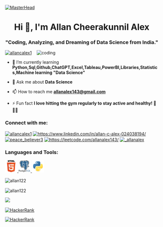 [![MasterHead](https://nielseniq.com/wp-content/uploads/sites/4/2021/02/data-science-icon-animation-banner-clockwise-4.gif)](https://allancalex.io)
<h1 align="center">Hi 👋, I'm Allan Cheerakunnil Alex</h1>
<h3 align="center">"Coding, Analyzing, and Dreaming of Data Science from India."</h3>
<img align="right" alt="coding" width="400" src="https://media3.giphy.com/media/v1.Y2lkPTc5MGI3NjExbXEzaWNxenZpN3MyMDhxamFwbTZraW5sdGM5bm82Y3o5ZDExb3dkdyZlcD12MV9pbnRlcm5hbF9naWZfYnlfaWQmY3Q9Zw/qgQUggAC3Pfv687qPC/giphy.gif">


<p align="left"> <a href="https://twitter.com/allancalex1" target="blank"><img src="https://img.shields.io/twitter/follow/allancalex1?logo=twitter&style=for-the-badge" alt="allancalex1" /></a> </p>

- 🌱 I’m currently learning **Python,Sql,Github,ChatGPT,Excel,Tableau,PowerBI,Libraries,Statistics,Machine learning "Data Science"**

- 💬 Ask me about **Data Science**

- 📫 How to reach me **allanalex143@gmail.com**

- ⚡ Fun fact **I love hitting the gym regularly to stay active and healthy! 💪🏋️‍♂️**

<h3 align="left">Connect with me:</h3>
<p align="left">
<a href="https://twitter.com/allancalex1" target="blank"><img align="center" src="https://raw.githubusercontent.com/rahuldkjain/github-profile-readme-generator/master/src/images/icons/Social/twitter.svg" alt="allancalex1" height="30" width="40" /></a>
<a href="https://linkedin.com/in/allan-c-alex-024038194/" target="blank"><img align="center" src="https://raw.githubusercontent.com/rahuldkjain/github-profile-readme-generator/master/src/images/icons/Social/linked-in-alt.svg" alt="https://www.linkedin.com/in/allan-c-alex-024038194/" height="30" width="40" /></a>
<a href="https://instagram.com/peace_believer3" target="blank"><img align="center" src="https://raw.githubusercontent.com/rahuldkjain/github-profile-readme-generator/master/src/images/icons/Social/instagram.svg" alt="peace_believer3" height="30" width="40" /></a>
<a href="https://www.leetcode.com/https://leetcode.com/allanalex143/" target="blank"><img align="center" src="https://raw.githubusercontent.com/rahuldkjain/github-profile-readme-generator/master/src/images/icons/Social/leet-code.svg" alt="https://leetcode.com/allanalex143/" height="30" width="40" /></a>
<a href="https://discord.gg/_allanalex" target="blank"><img align="center" src="https://raw.githubusercontent.com/rahuldkjain/github-profile-readme-generator/master/src/images/icons/Social/discord.svg" alt="_allanalex" height="30" width="40" /></a>
</p>

<h3 align="left">Languages and Tools:</h3>
<p align="left"> <a href="https://www.w3.org/html/" target="_blank" rel="noreferrer"> <img src="https://raw.githubusercontent.com/devicons/devicon/master/icons/html5/html5-original-wordmark.svg" alt="html5" width="40" height="40"/> </a> <a href="https://www.postgresql.org" target="_blank" rel="noreferrer"> <img src="https://raw.githubusercontent.com/devicons/devicon/master/icons/postgresql/postgresql-original-wordmark.svg" alt="postgresql" width="40" height="40"/> </a> <a href="https://www.python.org" target="_blank" rel="noreferrer"> <img src="https://raw.githubusercontent.com/devicons/devicon/master/icons/python/python-original.svg" alt="python" width="40" height="40"/> </a> </p>

<p><img align="center" src="https://github-readme-stats.vercel.app/api/top-langs?username=allan122&show_icons=true&locale=en&layout=compact" alt="allan122" /></p>

<p><img align="center" src="https://github-readme-streak-stats.herokuapp.com/?user=allan122&" alt="allan122" /></p>

![](https://leetcard.jacoblin.cool/allanalex143?theme=unicorn)

[![HackerRank](https://img.shields.io/badge/HackerRank-312-green?logo=hackerrank&logoColor=white)](https://www.hackerrank.com/allanalex143/hackos)

[![HackerRank](https://img.shields.io/badge/HackerRank-500%20Hackos-green?logo=hackerrank&logoColor=white)](https://www.hackerrank.com/allanalex143/hackos)

